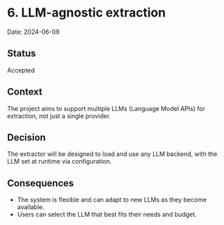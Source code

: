 # 6. LLM-agnostic extraction

Date: 2024-06-09

## Status

Accepted

## Context

The project aims to support multiple LLMs (Language Model APIs) for extraction, not just a single provider.

## Decision

The extractor will be designed to load and use any LLM backend, with the LLM set at runtime via configuration.

## Consequences

- The system is flexible and can adapt to new LLMs as they become available.
- Users can select the LLM that best fits their needs and budget.